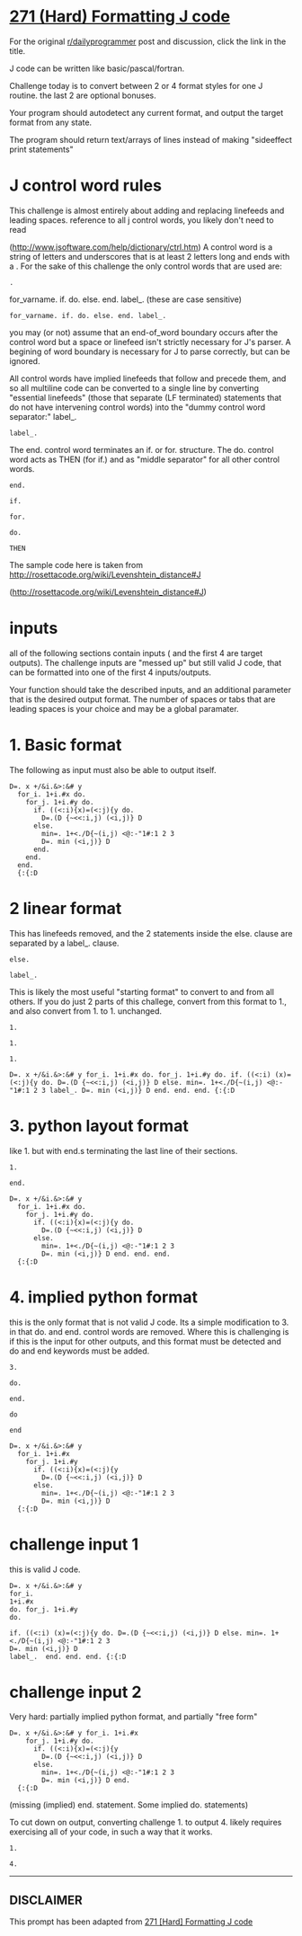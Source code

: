 # [271 (Hard) Formatting J code](https://www.reddit.com/r/dailyprogrammer/comments/4ojbgq/20160617_challenge_271_hard_formatting_j_code/)

For the original [r/dailyprogrammer](https://www.reddit.com/r/dailyprogrammer/) post and discussion, click the link in the title.

J code can be written like basic/pascal/fortran.

Challenge today is to convert between 2 or 4 format styles for one J routine.  the last 2 are optional bonuses.  

Your program should autodetect any current format, and output the target format from any state.

The program should return text/arrays of lines instead of making "sideeffect print statements"

# J control word rules
This challenge is almost entirely about adding and replacing linefeeds and leading spaces.  reference to all j control words, you likely don't need to read

(http://www.jsoftware.com/help/dictionary/ctrl.htm)
A control word is a string of letters and underscores that is at least 2 letters long and ends with a .  For the sake of this challenge the only control words that are used are:


```
.
```
for_varname. if. do. else. end. label_.  (these are case sensitive)


```
for_varname. if. do. else. end. label_.
```
you may (or not) assume that an end-of_word boundary occurs after the control word but a space or linefeed isn't strictly necessary for J's parser.  A begining of word boundary is necessary for J to parse correctly, but can be ignored.

All control words have implied linefeeds that follow and precede them, and so all multiline code can be converted to a single line by converting "essential linefeeds" (those that separate (LF terminated) statements that do not have intervening control words) into the "dummy control word separator:" label_.


```
label_.
```
The end. control word terminates an if. or for. structure.
The do. control word acts as THEN (for if.) and as "middle separator" for all other control words.


```
end.
```

```
if.
```

```
for.
```

```
do.
```

```
THEN
```
The sample code here is taken from http://rosettacode.org/wiki/Levenshtein_distance#J

(http://rosettacode.org/wiki/Levenshtein_distance#J)
# inputs
all of the following sections contain inputs ( and the first 4 are target outputs).  The challenge inputs are "messed up" but still valid J code, that can be formatted into one of the first 4 inputs/outputs.

Your function should take the described inputs, and an additional parameter that is the desired output format.  The number of spaces or tabs that are leading spaces is your choice and may be a global paramater.

# 1. Basic format
The following  as input must also be able to output itself.   


```
D=. x +/&i.&>:&# y
  for_i. 1+i.#x do.
    for_j. 1+i.#y do.
      if. ((<:i){x)=(<:j){y do.
        D=.(D {~<<:i,j) (<i,j)} D
      else.
        min=. 1+<./D{~(i,j) <@:-"1#:1 2 3
        D=. min (<i,j)} D
      end.
    end.
  end.
  {:{:D
```
# 2 linear format
This has linefeeds removed, and the 2 statements inside the else. clause are separated by a label_. clause.


```
else.
```

```
label_.
```
This is likely the most useful "starting format" to convert to and from all others.  If you do just 2 parts of this challege, convert from this format to 1., and also convert from 1. to 1. unchanged.


```
1.
```

```
1.
```

```
1.
```

```
D=. x +/&i.&>:&# y for_i. 1+i.#x do. for_j. 1+i.#y do. if. ((<:i) (x)=(<:j){y do. D=.(D {~<<:i,j) (<i,j)} D else. min=. 1+<./D{~(i,j) <@:-"1#:1 2 3 label_. D=. min (<i,j)} D end. end. end. {:{:D
```
# 3. python layout format
like 1. but with end.s terminating the last line of their sections.


```
1.
```

```
end.
```

```
D=. x +/&i.&>:&# y
  for_i. 1+i.#x do.
    for_j. 1+i.#y do.
      if. ((<:i){x)=(<:j){y do.
        D=.(D {~<<:i,j) (<i,j)} D
      else.
        min=. 1+<./D{~(i,j) <@:-"1#:1 2 3
        D=. min (<i,j)} D end. end. end.
  {:{:D
```
# 4. implied python format
this is the only format that is not valid J code.  Its a simple modification to 3. in that do. and end. control words are removed.  Where this is challenging is if this is the input for other outputs, and this format must be detected and do and end keywords must be added.


```
3.
```

```
do.
```

```
end.
```

```
do
```

```
end
```

```
D=. x +/&i.&>:&# y
  for_i. 1+i.#x 
    for_j. 1+i.#y 
      if. ((<:i){x)=(<:j){y 
        D=.(D {~<<:i,j) (<i,j)} D
      else.
        min=. 1+<./D{~(i,j) <@:-"1#:1 2 3
        D=. min (<i,j)} D 
  {:{:D
```
# challenge input 1
this is valid J code.


```
D=. x +/&i.&>:&# y 
for_i.
1+i.#x 
do. for_j. 1+i.#y 
do. 

if. ((<:i) (x)=(<:j){y do. D=.(D {~<<:i,j) (<i,j)} D else. min=. 1+<./D{~(i,j) <@:-"1#:1 2 3 
D=. min (<i,j)} D 
label_.  end. end. end. {:{:D
```
# challenge input 2
Very hard:  partially implied python format, and partially "free form"


```
D=. x +/&i.&>:&# y for_i. 1+i.#x 
    for_j. 1+i.#y do. 
      if. ((<:i){x)=(<:j){y 
        D=.(D {~<<:i,j) (<i,j)} D
      else.
        min=. 1+<./D{~(i,j) <@:-"1#:1 2 3
        D=. min (<i,j)} D end. 
  {:{:D
```
(missing (implied) end. statement.  Some implied do. statements)

To cut down on output, converting challenge 1. to output 4. likely requires exercising all of your code, in such a way that it works.


```
1.
```

```
4.
```

----
## **DISCLAIMER**
This prompt has been adapted from [271 [Hard] Formatting J code](https://www.reddit.com/r/dailyprogrammer/comments/4ojbgq/20160617_challenge_271_hard_formatting_j_code/
)
